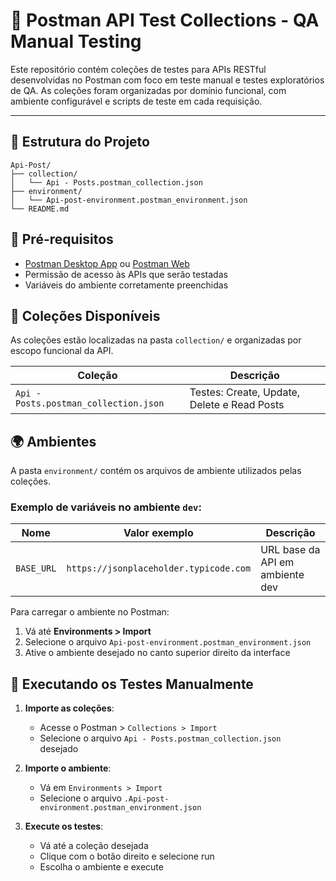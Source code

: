 # 🧪 Postman API Test Collections - QA Manual Testing

Este repositório contém coleções de testes para APIs RESTful desenvolvidas no Postman com foco em teste manual e testes exploratórios de QA. 
As coleções foram organizadas por domínio funcional, com ambiente configurável e scripts de teste em cada requisição.

---

## 📁 Estrutura do Projeto

```shell
Api-Post/ 
├── collection/             
│   └── Api - Posts.postman_collection.json   
├── environment/            
│   └── Api-post-environment.postman_environment.json
└── README.md         
```

      
## 🧰 Pré-requisitos

- [Postman Desktop App](https://www.postman.com/downloads/) ou [Postman Web](https://web.postman.com/)
- Permissão de acesso às APIs que serão testadas
- Variáveis do ambiente corretamente preenchidas


## 📂 Coleções Disponíveis

As coleções estão localizadas na pasta `collection/` e organizadas por escopo funcional da API.

| Coleção | Descrição |
|--------|-----------|
| `Api - Posts.postman_collection.json` | Testes: Create, Update, Delete e Read Posts|

## 🌍 Ambientes

A pasta `environment/` contém os arquivos de ambiente utilizados pelas coleções. 

### Exemplo de variáveis no ambiente `dev`:

| Nome        | Valor exemplo                      | Descrição                       |
| ----------- | ---------------------------------- | ------------------------------- |
| `BASE_URL`   | `https://jsonplaceholder.typicode.com`   | URL base da API em ambiente dev |


Para carregar o ambiente no Postman:

1. Vá até **Environments > Import**
2. Selecione o arquivo `Api-post-environment.postman_environment.json`
3. Ative o ambiente desejado no canto superior direito da interface

## 🧪 Executando os Testes Manualmente

1. **Importe as coleções**:
   - Acesse o Postman > `Collections > Import`
   - Selecione o arquivo `Api - Posts.postman_collection.json ` desejado

2. **Importe o ambiente**:
   - Vá em `Environments > Import`
   - Selecione o arquivo `.Api-post-environment.postman_environment.json`

3. **Execute os testes**:
   - Vá até a coleção desejada
   - Clique com o botão direito e selecione  run
   - Escolha o ambiente e execute
